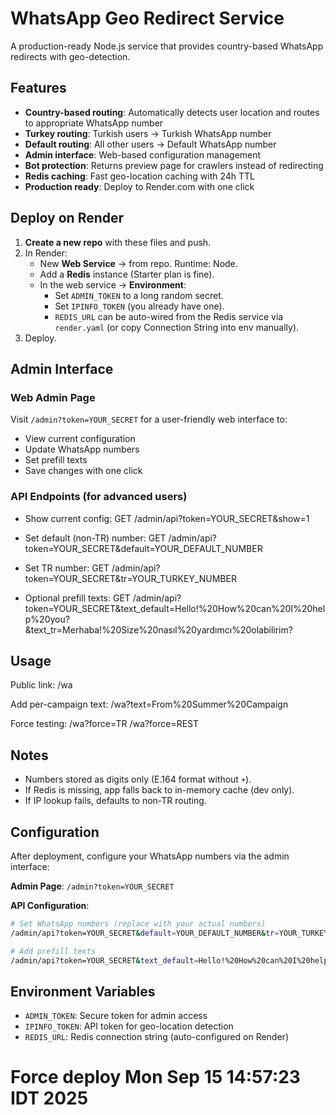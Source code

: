 # WhatsApp Geo Redirect Service

A production-ready Node.js service that provides country-based WhatsApp redirects with geo-detection.

## Features

- **Country-based routing**: Automatically detects user location and routes to appropriate WhatsApp number
- **Turkey routing**: Turkish users → Turkish WhatsApp number
- **Default routing**: All other users → Default WhatsApp number  
- **Admin interface**: Web-based configuration management
- **Bot protection**: Returns preview page for crawlers instead of redirecting
- **Redis caching**: Fast geo-location caching with 24h TTL
- **Production ready**: Deploy to Render.com with one click

## Deploy on Render

1. **Create a new repo** with these files and push.
2. In Render:
   - New **Web Service** → from repo. Runtime: Node.
   - Add a **Redis** instance (Starter plan is fine).
   - In the web service → **Environment**:
     - Set `ADMIN_TOKEN` to a long random secret.
     - Set `IPINFO_TOKEN` (you already have one).
     - `REDIS_URL` can be auto-wired from the Redis service via `render.yaml` (or copy Connection String into env manually).
3. Deploy.

## Admin Interface

### Web Admin Page
Visit `/admin?token=YOUR_SECRET` for a user-friendly web interface to:
- View current configuration
- Update WhatsApp numbers
- Set prefill texts
- Save changes with one click

### API Endpoints (for advanced users)
- Show current config:
GET /admin/api?token=YOUR_SECRET&show=1

- Set default (non-TR) number:
GET /admin/api?token=YOUR_SECRET&default=YOUR_DEFAULT_NUMBER
- Set TR number:
GET /admin/api?token=YOUR_SECRET&tr=YOUR_TURKEY_NUMBER
- Optional prefill texts:
GET /admin/api?token=YOUR_SECRET&text_default=Hello!%20How%20can%20I%20help%20you?&text_tr=Merhaba!%20Size%20nasıl%20yardımcı%20olabilirim?

## Usage

Public link:
/wa

Add per-campaign text:
/wa?text=From%20Summer%20Campaign

Force testing:
/wa?force=TR
/wa?force=REST

## Notes
- Numbers stored as digits only (E.164 format without `+`).
- If Redis is missing, app falls back to in-memory cache (dev only).
- If IP lookup fails, defaults to non-TR routing.

## Configuration

After deployment, configure your WhatsApp numbers via the admin interface:

**Admin Page**: `/admin?token=YOUR_SECRET`

**API Configuration**:
```bash
# Set WhatsApp numbers (replace with your actual numbers)
/admin/api?token=YOUR_SECRET&default=YOUR_DEFAULT_NUMBER&tr=YOUR_TURKEY_NUMBER

# Add prefill texts
/admin/api?token=YOUR_SECRET&text_default=Hello!%20How%20can%20I%20help%20you?&text_tr=Merhaba!%20Size%20nasıl%20yardımcı%20olabilirim?
```

## Environment Variables

- `ADMIN_TOKEN`: Secure token for admin access
- `IPINFO_TOKEN`: API token for geo-location detection
- `REDIS_URL`: Redis connection string (auto-configured on Render)
# Force deploy Mon Sep 15 14:57:23 IDT 2025
